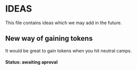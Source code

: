 # IDEAS

This file contains ideas which
we may add in the future.

## New way of gaining tokens
It would be great to gain tokens
when you hit neutral camps.
#### Status: awaiting aproval
